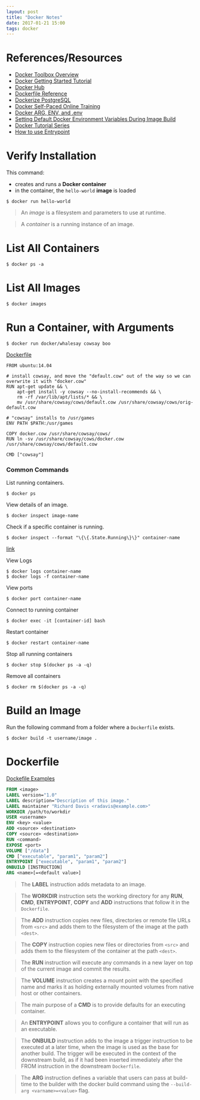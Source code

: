 ```yaml
---
layout: post
title: "Docker Notes"
date: 2017-01-21 15:00
tags: docker
---
```


# References/Resources

* [Docker Toolbox Overview](https://docs.docker.com/toolbox/overview/)
* [Docker Getting Started Tutorial](https://docs.docker.com/engine/getstarted/)
* [Docker Hub](https://hub.docker.com/)
* [Dockerfile Reference](https://docs.docker.com/engine/reference/builder/)
* [Dockerize PostgreSQL](https://docs.docker.com/engine/examples/postgresql_service/)
* [Docker Self-Paced Online Training](https://training.docker.com/category/self-paced-online)
* [Docker ARG, ENV, and .env](https://vsupalov.com/docker-arg-env-variable-guide/)
* [Setting Default Docker Environment Variables During Image Build](https://vsupalov.com/docker-build-time-env-values/)
* [Docker Tutorial Series](https://rominirani.com/docker-tutorial-series-a7e6ff90a023)
* [How to use Entrypoint](https://medium.com/the-code-review/how-to-use-entrypoint-with-docker-and-docker-compose-1c2062aa17a2)

# Verify Installation

This command:

* creates and runs a **Docker container**
* in the container, the `hello-world` **image** is loaded

```
$ docker run hello-world
```

> An _image_ is a filesystem and parameters to use at runtime.

> A _container_ is a running instance of an image.

# List All Containers

```
$ docker ps -a
```

# List All Images

```
$ docker images
```

# Run a Container, with Arguments

```
$ docker run docker/whalesay cowsay boo
```

[Dockerfile](https://hub.docker.com/r/docker/whalesay/)

```
FROM ubuntu:14.04

# install cowsay, and move the "default.cow" out of the way so we can overwrite it with "docker.cow"
RUN apt-get update && \
    apt-get install -y cowsay --no-install-recommends && \
    rm -rf /var/lib/apt/lists/* && \
    mv /usr/share/cowsay/cows/default.cow /usr/share/cowsay/cows/orig-default.cow

# "cowsay" installs to /usr/games
ENV PATH $PATH:/usr/games

COPY docker.cow /usr/share/cowsay/cows/
RUN ln -sv /usr/share/cowsay/cows/docker.cow /usr/share/cowsay/cows/default.cow

CMD ["cowsay"]
```

### Common Commands

List running containers.

```
$ docker ps
```

View details of an image.

```
$ docker inspect image-name
```

Check if a specific container is running.

```
$ docker inspect --format "\{\{.State.Running\}\}" container-name
```

[link](https://stackoverflow.com/a/35528861)

View Logs

```
$ docker logs container-name
$ docker logs -f container-name
```

View ports

```
$ docker port container-name
```

Connect to running container

```
$ docker exec -it [container-id] bash
```

Restart container

```
$ docker restart container-name
```

Stop all running containers

```
$ docker stop $(docker ps -a -q)
```

Remove all containers

```
$ docker rm $(docker ps -a -q)
```

# Build an Image

Run the following command from a folder where a `Dockerfile` exists.

```
$ docker build -t username/image .
```

# Dockerfile

[Dockefile Examples](https://docs.docker.com/engine/reference/builder/#/dockerfile-examples)

```dockerfile
FROM <image>
LABEL version="1.0"
LABEL description="Description of this image."
LABEL maintainer "Richard Davis <radavis@example.com>"
WORKDIR /path/to/workdir
USER <username>
ENV <key> <value>
ADD <source> <destination>
COPY <source> <destination>
RUN <command>
EXPOSE <port>
VOLUME ["/data"]
CMD ["executable", "param1", "param2"]
ENTRYPOINT ["executable", "param1", "param2"]
ONBUILD [INSTRUCTION]
ARG <name>[=<default value>]
```

> The **LABEL** instruction adds metadata to an image.

> The **WORKDIR** instruction sets the working directory for any
> **RUN**, **CMD**, **ENTRYPOINT**, **COPY** and **ADD** instructions that
> follow it in the `Dockerfile`.

> The **ADD** instruction copies new files, directories or remote file URLs
> from `<src>` and adds them to the filesystem of the image at the path `<dest>`.

> The **COPY** instruction copies new files or directories from `<src>` and
> adds them to the filesystem of the container at the path `<dest>`.

> The **RUN** instruction will execute any commands in a new layer on top of
> the current image and commit the results.

> The **VOLUME** instruction creates a mount point with the specified name and
> marks it as holding externally mounted volumes from native host or other containers.

> The main purpose of a **CMD** is to provide defaults for an executing container.

> An **ENTRYPOINT** allows you to configure a container that will run as an executable.

> The **ONBUILD** instruction adds to the image a trigger instruction to be
> executed at a later time, when the image is used as the base for another
> build. The trigger will be executed in the context of the downstream build,
> as if it had been inserted immediately after the FROM instruction in the
> downstream `Dockerfile`.

> The **ARG** instruction defines a variable that users can pass at build-time
> to the builder with the docker build command using the
> `--build-arg <varname>=<value>` flag.
